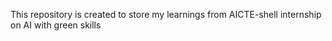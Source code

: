 This repository is created to store my learnings from AICTE-shell internship on AI with green skills
